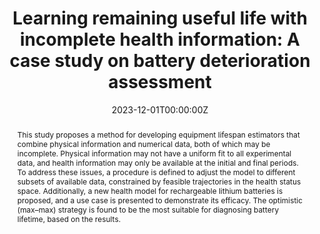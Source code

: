 ---
title: "Learning remaining useful life with incomplete health information: A case study on battery deterioration assessment"
authors:
- Luciano Sánchez
- admin
- José Otero
- David Anseán
- Inés Couso
author_notes:
  - ''
date: "2023-12-01T00:00:00Z"
doi: "10.1016/j.ress.2023.109321"

# Schedule page publish date (NOT publication's date).
publishDate: "2023-12-01T00:00:00Z"

# Publication type.
# Legend: 0 = Uncategorized; 1 = Conference paper; 2 = Journal article;
# 3 = Preprint / Working Paper; 4 = Report; 5 = Book; 6 = Book section;
# 7 = Thesis; 8 = Patent
publication_types: ["2"]

# Publication name and optional abbreviated publication name.
publication: In *Array*
publication_short: ""

abstract: This study proposes a method for developing equipment lifespan estimators that combine physical information and numerical data, both of which may be incomplete. Physical information may not have a uniform fit to all experimental data, and health information may only be available at the initial and final periods. To address these issues, a procedure is defined to adjust the model to different subsets of available data, constrained by feasible trajectories in the health status space. Additionally, a new health model for rechargeable lithium batteries is proposed, and a use case is presented to demonstrate its efficacy. The optimistic (max–max) strategy is found to be the most suitable for diagnosing battery lifetime, based on the results.


# Summary. An optional shortened abstract.
summary: This work proposes a method for developing equipment lifespan estimators that combine incomplete physical and numerical information.

tags:
- Source Themes
featured: false

# links:
# - name: ""
#   url: ""
url_pdf: https://www.sciencedirect.com/science/article/pii/S2590005623000462
url_code: 
url_dataset: ''
url_poster: ''
url_project: ''
url_slides: ''
url_source: ''
url_video: ''

# Featured image
# To use, add an image named `featured.jpg/png` to your page's folder. 
image:
  caption: ''
  focal_point: ""
  preview_only: false

# Associated Projects (optional).
#   Associate this publication with one or more of your projects.
#   Simply enter your project's folder or file name without extension.
#   E.g. `internal-project` references `content/project/internal-project/index.md`.
#   Otherwise, set `projects: []`.
projects: [PHM]

# Slides (optional).
#   Associate this publication with Markdown slides.
#   Simply enter your slide deck's filename without extension.
#   E.g. `slides: "example"` references `content/slides/example/index.md`.
#   Otherwise, set `slides: ""`.
slides: 
---